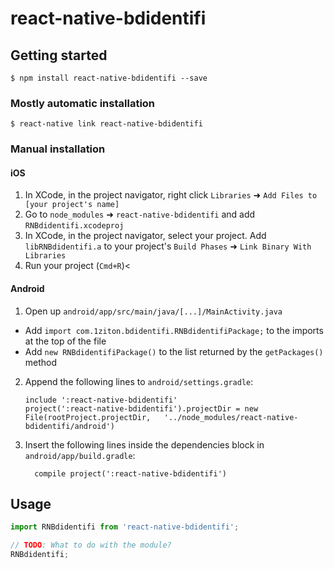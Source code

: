 
# react-native-bdidentifi

## Getting started

`$ npm install react-native-bdidentifi --save`

### Mostly automatic installation

`$ react-native link react-native-bdidentifi`

### Manual installation


#### iOS

1. In XCode, in the project navigator, right click `Libraries` ➜ `Add Files to [your project's name]`
2. Go to `node_modules` ➜ `react-native-bdidentifi` and add `RNBdidentifi.xcodeproj`
3. In XCode, in the project navigator, select your project. Add `libRNBdidentifi.a` to your project's `Build Phases` ➜ `Link Binary With Libraries`
4. Run your project (`Cmd+R`)<

#### Android

1. Open up `android/app/src/main/java/[...]/MainActivity.java`
  - Add `import com.1ziton.bdidentifi.RNBdidentifiPackage;` to the imports at the top of the file
  - Add `new RNBdidentifiPackage()` to the list returned by the `getPackages()` method
2. Append the following lines to `android/settings.gradle`:
  	```
  	include ':react-native-bdidentifi'
  	project(':react-native-bdidentifi').projectDir = new File(rootProject.projectDir, 	'../node_modules/react-native-bdidentifi/android')
  	```
3. Insert the following lines inside the dependencies block in `android/app/build.gradle`:
  	```
      compile project(':react-native-bdidentifi')
  	```


## Usage
```javascript
import RNBdidentifi from 'react-native-bdidentifi';

// TODO: What to do with the module?
RNBdidentifi;
```
  
